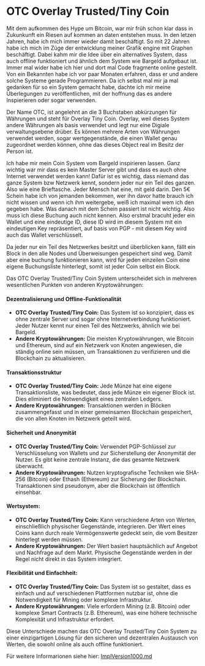 # OTC Overlay Trusted/Tiny Coin

Mit dem aufkommen des Hype um Bitcoin, war mir früh schon klar dass in Zukunkunft ein Riesen auf kommen an daten entstehen muss. 
In den letzen Jahren, habe ich mich immer wieder damit beschäftigt. So mit 22 Jahren habe ich mich im Züge der entwicklung meiner Grafik engine mit Graphen beschäftigt. Dabei kahm mir die Idee über ein alternatives System, dass auch offline funktioniert und ähnlich dem System wie Bargeld aufgebaut ist. Immer mal wider habe ich hier und dort mal Code fragmente online gestellt. Von ein Bekannten habe ich vor paar Monaten erfahren, dass er und andere solche Systeme gerade Programmieren. Da ich selbst mal mir ja mal gedanken für so ein System gemacht habe, dachte ich mir meine Überlegungen zu veröffentlichen, mit der hoffnung das es andere Inspierieren oder sogar verwenden.

Der Name OTC, ist angelehnt an die 3 Buchstaben abkürzungen für Währungen und steht für Overlay Tiny Coin. Overlay, weil dieses System andere Währungen als basis verwendet und legt nur eine Digiale verwaltungsebene drüber. Es können mehrere Arten von Währungen verwendet werden, sogar wertgegenstände, die einen Wallet genau zugeordnet werden können, ohne das dieses Object real im Besitz der Person ist. 

Ich habe mir mein Coin System vom Bargeld inspirieren lassen. Ganz wichtig war mir dass es kein Master Server gibt und dass es auch ohne Internet verwendet werden kann! Dafür ist es wichtig, dass niemand das ganze System bzw Netzwerk kennt, sondern jeder nur ein Teil des ganzen. Also wie eine Brieftasche. Jeder Mensch hat eine, mit geld darin. Den 5€ Schein habe ich von jemanden bekommen, wer ihn davor hatte brauch ich nicht wissen und wenn ich ihm weitergebe, weiß ich maximal wem ich den gegeben habe. Was danach mit dem Schein passiert ist nicht wichtig. Also muss ich diese Buchung auch nicht kennen.
Also erstmal bracuht jeder ein Wallet und eine eindeutige ID, diese ID wird im diesem System mit ein eindeutigen Key repräsentiert, auf basis von PGP - mit diesem Key wird auch das Wallet verschlüsselt. 

Da jeder nur ein Teil des Netzwerkes besitzt und überblicken kann, fällt ein Block in den alle Nodes und Überweisungen gespeichert sind weg. Damit aber eine buchung funktionieren kann, wird für jeden einzeilen Coin eine eigene Buchungsliste hinterlegt, somit ist jeder Coin selbst ein Block. 

Das OTC Overlay Trusted/Tiny Coin System unterscheidet sich in mehreren wesentlichen Punkten von anderen Kryptowährungen:

#### Dezentralisierung und Offline-Funktionalität
  - **OTC Overlay Trusted/Tiny Coin:** Das System ist so konzipiert, dass es ohne zentrale Server und sogar ohne Internetverbindung funktioniert. Jeder Nutzer kennt nur einen Teil des Netzwerks, ähnlich wie bei Bargeld.
  - **Andere Kryptowährungen:** Die meisten Kryptowährungen, wie Bitcoin und Ethereum, sind auf ein Netzwerk von Knoten angewiesen, die ständig online sein müssen, um Transaktionen zu verifizieren und die Blockchain zu aktualisieren.

#### Transaktionsstruktur
  - **OTC Overlay Trusted/Tiny Coin:** Jede Münze hat eine eigene Transaktionsliste, was bedeutet, dass jede Münze ein eigener Block ist. Dies eliminiert die Notwendigkeit eines zentralen Ledgers.
  - **Andere Kryptowährungen:** Transaktionen werden in Blöcken zusammengefasst und in einer gemeinsamen Blockchain gespeichert, die von allen Knoten im Netzwerk geteilt wird.

#### Sicherheit und Anonymität
- **OTC Overlay Trusted/Tiny Coin:** Verwendet PGP-Schlüssel zur Verschlüsselung von Wallets und zur Sicherstellung der Anonymität der Nutzer. Es gibt keine zentrale Instanz, die das gesamte Netzwerk überwacht.
- **Andere Kryptowährungen:** Nutzen kryptografische Techniken wie SHA-256 (Bitcoin) oder Ethash (Ethereum) zur Sicherung der Blockchain. Transaktionen sind pseudonym, aber die Blockchain ist öffentlich einsehbar.

#### Wertsystem:
- **OTC Overlay Trusted/Tiny Coin:** Kann verschiedene Arten von Werten, einschließlich physischer Gegenstände, integrieren. Der Wert eines Coins kann durch reale Vermögenswerte gedeckt sein, die vom Besitzer hinterlegt werden müssen.
- **Andere Kryptowährungen:** Der Wert basiert hauptsächlich auf Angebot und Nachfrage auf dem Markt. Physische Gegenstände werden in der Regel nicht direkt in das System integriert.

#### Flexibilität und Einfachheit:
- **OTC Overlay Trusted/Tiny Coin:** Das System ist so gestaltet, dass es einfach und auf verschiedenen Plattformen nutzbar ist, ohne die Notwendigkeit für Mining oder komplexe Infrastruktur.
- **Andere Kryptowährungen:** Viele erfordern Mining (z.B. Bitcoin) oder komplexe Smart Contracts (z.B. Ethereum), was eine höhere technische Komplexität und Infrastruktur erfordert.

Diese Unterschiede machen das OTC Overlay Trusted/Tiny Coin System zu einer einzigartigen Lösung für den sicheren und dezentralen Austausch von Werten, die sowohl online als auch offline funktioniert.

Für weitere Informarionen siehe hier: [ImplVersion1000.md](/Desc/V1/ImplIdee.md)
